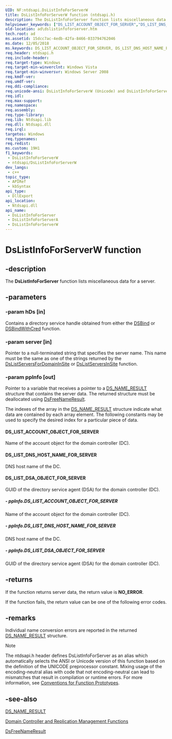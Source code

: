 ```yaml
---
UID: NF:ntdsapi.DsListInfoForServerW
title: DsListInfoForServerW function (ntdsapi.h)
description: The DsListInfoForServer function lists miscellaneous data for a server.
helpviewer_keywords: ["DS_LIST_ACCOUNT_OBJECT_FOR_SERVER","DS_LIST_DNS_HOST_NAME_FOR_SERVER","DS_LIST_DSA_OBJECT_FOR_SERVER","DsListInfoForServer","DsListInfoForServer function [Active Directory]","DsListInfoForServerA","DsListInfoForServerW","_glines_dslistinfoforserver","ad.dslistinfoforserver","ntdsapi/DsListInfoForServer","ntdsapi/DsListInfoForServerA","ntdsapi/DsListInfoForServerW"]
old-location: ad\dslistinfoforserver.htm
tech.root: ad
ms.assetid: 15dcc7ac-4edb-42fa-8466-033794762046
ms.date: 12/05/2018
ms.keywords: DS_LIST_ACCOUNT_OBJECT_FOR_SERVER, DS_LIST_DNS_HOST_NAME_FOR_SERVER, DS_LIST_DSA_OBJECT_FOR_SERVER, DsListInfoForServer, DsListInfoForServer function [Active Directory], DsListInfoForServerA, DsListInfoForServerW, _glines_dslistinfoforserver, ad.dslistinfoforserver, ntdsapi/DsListInfoForServer, ntdsapi/DsListInfoForServerA, ntdsapi/DsListInfoForServerW
req.header: ntdsapi.h
req.include-header: 
req.target-type: Windows
req.target-min-winverclnt: Windows Vista
req.target-min-winversvr: Windows Server 2008
req.kmdf-ver: 
req.umdf-ver: 
req.ddi-compliance: 
req.unicode-ansi: DsListInfoForServerW (Unicode) and DsListInfoForServerA (ANSI)
req.idl: 
req.max-support: 
req.namespace: 
req.assembly: 
req.type-library: 
req.lib: Ntdsapi.lib
req.dll: Ntdsapi.dll
req.irql: 
targetos: Windows
req.typenames: 
req.redist: 
ms.custom: 19H1
f1_keywords:
 - DsListInfoForServerW
 - ntdsapi/DsListInfoForServerW
dev_langs:
 - c++
topic_type:
 - APIRef
 - kbSyntax
api_type:
 - DllExport
api_location:
 - Ntdsapi.dll
api_name:
 - DsListInfoForServer
 - DsListInfoForServerA
 - DsListInfoForServerW
---
```


# DsListInfoForServerW function


## -description

The <b>DsListInfoForServer</b> function lists miscellaneous data for a server.

## -parameters

### -param hDs [in]

Contains a directory service handle obtained from either the 
<a href="/windows/desktop/api/ntdsapi/nf-ntdsapi-dsbinda">DSBind</a> or 
<a href="/windows/desktop/api/ntdsapi/nf-ntdsapi-dsbindwithcreda">DSBindWithCred</a> function.

### -param server [in]

Pointer to a null-terminated string that specifies the server name. This name must be the same as one of the strings returned by the <a href="/windows/desktop/api/ntdsapi/nf-ntdsapi-dslistserversfordomaininsitea">DsListServersForDomainInSite</a> or <a href="/windows/desktop/api/ntdsapi/nf-ntdsapi-dslistserversinsitea">DsListServersInSite</a> function.

### -param ppInfo [out]

Pointer to a variable that receives a pointer to a 
<a href="/windows/desktop/api/ntdsapi/ns-ntdsapi-ds_name_resulta">DS_NAME_RESULT</a> structure that contains the server data. The returned structure must be deallocated using 
<a href="/windows/desktop/api/ntdsapi/nf-ntdsapi-dsfreenameresulta">DsFreeNameResult</a>.

The indexes of the array in the <a href="/windows/desktop/api/ntdsapi/ns-ntdsapi-ds_name_resulta">DS_NAME_RESULT</a> structure indicate what data are contained by each array element. The following constants may be used to specify the desired index for a particular piece of data.



#### DS_LIST_ACCOUNT_OBJECT_FOR_SERVER

Name of the account object for the domain controller (DC).



#### DS_LIST_DNS_HOST_NAME_FOR_SERVER

DNS host name of the DC.



#### DS_LIST_DSA_OBJECT_FOR_SERVER

GUID of the directory service agent (DSA) for the domain controller (DC).


##### - ppInfo.DS_LIST_ACCOUNT_OBJECT_FOR_SERVER

Name of the account object for the domain controller (DC).


##### - ppInfo.DS_LIST_DNS_HOST_NAME_FOR_SERVER

DNS host name of the DC.


##### - ppInfo.DS_LIST_DSA_OBJECT_FOR_SERVER

GUID of the directory service agent (DSA) for the domain controller (DC).

## -returns

If the function returns server data, the return value is <b>NO_ERROR</b>.

If the function fails, the return value can be one of the following error codes.

## -remarks

Individual name conversion errors are reported in the returned <a href="/windows/desktop/api/ntdsapi/ns-ntdsapi-ds_name_resulta">DS_NAME_RESULT</a> structure.





> [!NOTE]
> The ntdsapi.h header defines DsListInfoForServer as an alias which automatically selects the ANSI or Unicode version of this function based on the definition of the UNICODE preprocessor constant. Mixing usage of the encoding-neutral alias with code that not encoding-neutral can lead to mismatches that result in compilation or runtime errors. For more information, see [Conventions for Function Prototypes](/windows/win32/intl/conventions-for-function-prototypes).

## -see-also

<a href="/windows/desktop/api/ntdsapi/ns-ntdsapi-ds_name_resulta">DS_NAME_RESULT</a>



<a href="/windows/desktop/AD/dc-and-replication-management-functions">Domain Controller and Replication Management Functions</a>



<a href="/windows/desktop/api/ntdsapi/nf-ntdsapi-dsfreenameresulta">DsFreeNameResult</a>
